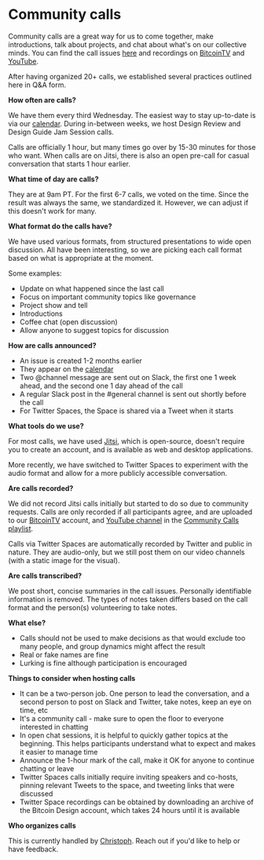 # Community calls

Community calls are a great way for us to come together, make introductions, talk about projects, and chat about what's on our collective minds. You can find the call issues [here](https://github.com/BitcoinDesign/Meta/issues?q=is%3Aissue+community+in%3Atitle+) and recordings on [BitcoinTV](https://bitcointv.com/a/bitcoin_design/videos) and [YouTube](https://www.youtube.com/playlist?list=PLpV0KfVOMoja_zmmFNSJXREVKE4PSU0M1).

After having organized 20+ calls, we established several practices outlined here in Q&A form.

**How often are calls?**

We have them every third Wednesday. The easiest way to stay up-to-date is via our [calendar](https://bitcoin.design/contribute/#the-bitcoin-design-calendar). During in-between weeks, we host Design Review and Design Guide Jam Session calls.

Calls are officially 1 hour, but many times go over by 15-30 minutes for those who want. When calls are on Jitsi, there is also an open pre-call for casual conversation that starts 1 hour earlier.

**What time of day are calls?**

They are at 9am PT. For the first 6-7 calls, we voted on the time. Since the result was always the same, we standardized it. However, we can adjust if this doesn't work for many.

**What format do the calls have?**

We have used various formats, from structured presentations to wide open discussion. All have been interesting, so we are picking each call format based on what is appropriate at the moment.

Some examples:

- Update on what happened since the last call
- Focus on important community topics like governance
- Project show and tell
- Introductions
- Coffee chat (open discussion)
- Allow anyone to suggest topics for discussion

**How are calls announced?**

- An issue is created 1-2 months earlier
- They appear on the [calendar](https://bitcoin.design/contribute/#the-bitcoin-design-calendar)
- Two @channel message are sent out on Slack, the first one 1 week ahead, and the second one 1 day ahead of the call
- A regular Slack post in the #general channel is sent out shortly before the call
- For Twitter Spaces, the Space is shared via a Tweet when it starts

**What tools do we use?**

For most calls, we have used [Jitsi](https://jitsi.org), which is open-source, doesn't require you to create an account, and is available as web and desktop applications.

More recently, we have switched to Twitter Spaces to experiment with the audio format and allow for a more publicly accessible conversation.

**Are calls recorded?**

We did not record Jitsi calls initially but started to do so due to community requests. Calls are only recorded if all participants agree, and are uploaded to our [BitcoinTV]([BitcoinTV](https://bitcointv.com/a/bitcoin_design/videos)) account, and [YouTube channel](https://www.youtube.com/channel/UCXKST1b8Wmq8Zt6b6S_-k3Q) in the [Community Calls playlist](https://www.youtube.com/playlist?list=PLpV0KfVOMoja_zmmFNSJXREVKE4PSU0M1).

Calls via Twitter Spaces are automatically recorded by Twitter and public in nature. They are audio-only, but we still post them on our video channels (with a static image for the visual).

**Are calls transcribed?**

We post short, concise summaries in the call issues. Personally identifiable information is removed. The types of notes taken differs based on the call format and the person(s) volunteering to take notes.

**What else?**

- Calls should not be used to make decisions as that would exclude too many people, and group dynamics might affect the result
- Real or fake names are fine
- Lurking is fine although participation is encouraged

**Things to consider when hosting calls**

- It can be a two-person job. One person to lead the conversation, and a second person to post on Slack and Twitter, take notes, keep an eye on time, etc
- It's a community call - make sure to open the floor to everyone interested in chatting
- In open chat sessions, it is helpful to quickly gather topics at the beginning. This helps participants understand what to expect and makes it easier to manage time
- Announce the 1-hour mark of the call, make it OK for anyone to continue chatting or leave
- Twitter Spaces calls initially require inviting speakers and co-hosts, pinning relevant Tweets to the space, and tweeting links that were discussed
- Twitter Space recordings can be obtained by downloading an archive of the Bitcoin Design account, which takes 24 hours until it is available

**Who organizes calls**

This is currently handled by [Christoph](https://github.com/gbks). Reach out if you'd like to help or have feedback.
